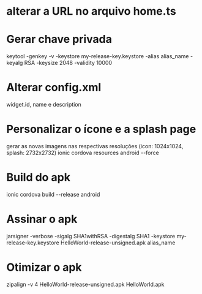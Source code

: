 # alterar a URL no arquivo home.ts


# Gerar chave privada

keytool -genkey -v -keystore my-release-key.keystore -alias alias_name -keyalg RSA -keysize 2048 -validity 10000

# Alterar config.xml
widget.id, name e description

# Personalizar o ícone e a splash page
gerar as novas imagens nas respectivas resoluções (icon: 1024x1024, splash: 2732x2732)
ionic cordova resources android --force

# Build do apk

ionic cordova build --release android

# Assinar o apk
jarsigner -verbose -sigalg SHA1withRSA -digestalg SHA1 -keystore my-release-key.keystore HelloWorld-release-unsigned.apk alias_name

# Otimizar o apk

zipalign -v 4 HelloWorld-release-unsigned.apk HelloWorld.apk
